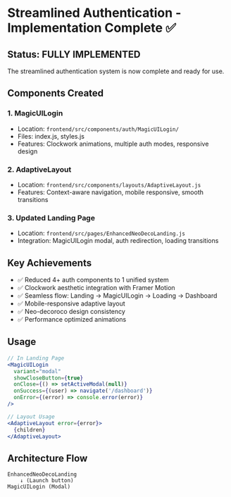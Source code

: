 # Streamlined Authentication - Implementation Complete ✅

## Status: FULLY IMPLEMENTED

The streamlined authentication system is now complete and ready for use.

## Components Created

### 1. MagicUILogin
- Location: `frontend/src/components/auth/MagicUILogin/`
- Files: index.js, styles.js
- Features: Clockwork animations, multiple auth modes, responsive design

### 2. AdaptiveLayout  
- Location: `frontend/src/components/layouts/AdaptiveLayout.js`
- Features: Context-aware navigation, mobile responsive, smooth transitions

### 3. Updated Landing Page
- Location: `frontend/src/pages/EnhancedNeoDecoLanding.js`
- Integration: MagicUILogin modal, auth redirection, loading transitions

## Key Achievements

- ✅ Reduced 4+ auth components to 1 unified system
- ✅ Clockwork aesthetic integration with Framer Motion
- ✅ Seamless flow: Landing → MagicUILogin → Loading → Dashboard
- ✅ Mobile-responsive adaptive layout
- ✅ Neo-decoroco design consistency
- ✅ Performance optimized animations

## Usage

```jsx
// In Landing Page
<MagicUILogin
  variant="modal"
  showCloseButton={true}
  onClose={() => setActiveModal(null)}
  onSuccess={(user) => navigate('/dashboard')}
  onError={(error) => console.error(error)}
/>

// Layout Usage
<AdaptiveLayout error={error}>
  {children}
</AdaptiveLayout>
```

## Architecture Flow

```
EnhancedNeoDecoLanding
    ↓ (Launch button)
MagicUILogin (Modal)
